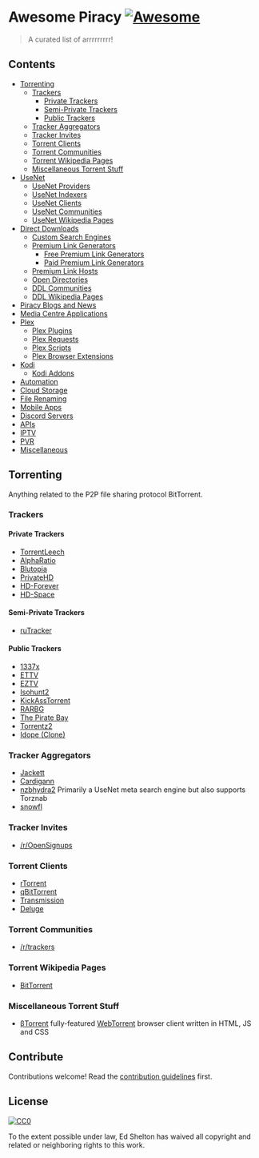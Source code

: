 # Awesome Piracy [![Awesome](https://awesome.re/badge.svg)](https://awesome.re)

> A curated list of arrrrrrrrr!


## Contents

- [Torrenting](#torrenting)
	- [Trackers](#trackers)
		- [Private Trackers](#private-trackers)
		- [Semi-Private Trackers](#semi-private-trackers)
		- [Public Trackers](#public-trackers)
	- [Tracker Aggregators](#tracker-aggregators)
	- [Tracker Invites](#tracker-invites)
	- [Torrent Clients](#torrent-clients)
	- [Torrent Communities](#torrent-communities)
	- [Torrent Wikipedia Pages](#torrent-wikipedia-pages)
	- [Miscellaneous Torrent Stuff](#miscellaneous-torrent-stuff)
- [UseNet](#usenet)
	- [UseNet Providers](#usenet-providers)
	- [UseNet Indexers](#usenet-indexers)
	- [UseNet Clients](#usenet-clients)
	- [UseNet Communities](#usenet-communities)
	- [UseNet Wikipedia Pages](#usenet-wikipedia-pages)
- [Direct Downloads](#direct-downloads)
	- [Custom Search Engines](#custom-search-engines)
	- [Premium Link Generators](#premium-link-generators)
		- [Free Premium Link Generators](#free-premium-link-generators)
		- [Paid Premium Link Generators](#paid-premium-link-generators)
	- [Premium Link Hosts](#premium-link-hosts)
	- [Open Directories](#open-directories)
	- [DDL Communities](#ddl-communities)
	- [DDL Wikipedia Pages](#ddl-wikipedia-pages)
- [Piracy Blogs and News](#piracy-blogs-and-news)
- [Media Centre Applications](#media-centre-applications)
- [Plex](#plex)
	- [Plex Plugins](#plex-plugins)
	- [Plex Requests](#plex-requests)
	- [Plex Scripts](#plex-scripts)
	- [Plex Browser Extensions](#plex-browser-extensions)
- [Kodi](#kodi)
	- [Kodi Addons](#kodi-addons)
- [Automation](#automation)
- [Cloud Storage](#cloud-storage)
- [File Renaming](#file-renaming)
- [Mobile Apps](#mobile-apps)
- [Discord Servers](#discord-servers)
- [APIs](#apis)
- [IPTV](#iptv)
- [PVR](#pvr)
- [Miscellaneous](#miscellaneous)

## Torrenting

Anything related to the P2P file sharing protocol BitTorrent.

### Trackers

#### Private Trackers
- [TorrentLeech](https://torrentleech.org/)
- [AlphaRatio](https://alpharatio.cc)
- [Blutopia](https://blutopia.xyz)
- [PrivateHD](https://privatehd.to/)
- [HD-Forever](https://hdf.world/)
- [HD-Space](https://hd-space.org/)

#### Semi-Private Trackers
- [ruTracker](https://rutracker.org/forum/index.php)

#### Public Trackers
- [1337x](https://1337x.to/)
- [ETTV](https://www.ettv.tv/)
- [EZTV](https://eztv.ag/)
- [Isohunt2](https://isohunt2.net/)
- [KickAssTorrent](https://katcr.co/)
- [RARBG](https://rarbg.to/)
- [The Pirate Bay](https://thepiratebay.org/)
- [Torrentz2](https://torrentz2.eu/)
- [Idope (Clone)](https://idope.top/)

### Tracker Aggregators
- [Jackett](https://github.com/Jackett/Jackett)
- [Cardigann](https://github.com/cardigann/cardigann)
- [nzbhydra2](https://github.com/theotherp/nzbhydra2/) Primarily a UseNet meta search engine but also supports Torznab
- [snowfl](https://snowfl.com/)

### Tracker Invites
- [/r/OpenSignups](https://www.reddit.com/r/opensignups)

### Torrent Clients
- [rTorrent](https://rakshasa.github.io/rtorrent/)
- [qBitTorrent](https://www.qbittorrent.org/)
- [Transmission](https://transmissionbt.com/)
- [Deluge](https://www.deluge-torrent.org/)

### Torrent Communities
- [/r/trackers](https://www.reddit.com/r/trackers)

### Torrent Wikipedia Pages
- [BitTorrent](https://en.wikipedia.org/wiki/BitTorrent)

### Miscellaneous Torrent Stuff
- [βTorrent](https://btorrent.xyz/) fully-featured [WebTorrent](https://webtorrent.io/) browser client written in HTML, JS and CSS


## Contribute

Contributions welcome! Read the [contribution guidelines](contributing.md) first.


## License

[![CC0](http://mirrors.creativecommons.org/presskit/buttons/88x31/svg/cc-zero.svg)](http://creativecommons.org/publicdomain/zero/1.0)

To the extent possible under law, Ed Shelton has waived all copyright and
related or neighboring rights to this work.
